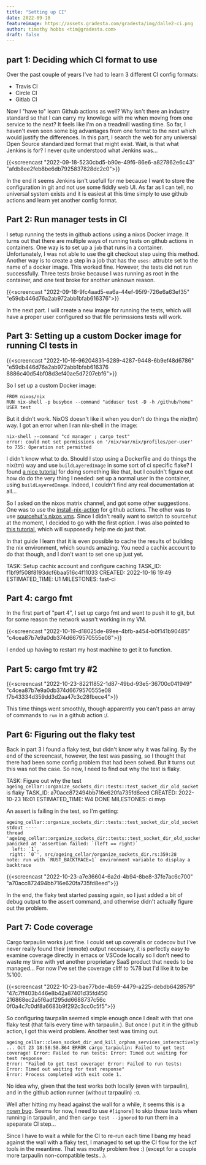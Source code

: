 ```yaml
---
title: "Setting up CI"
date: 2022-09-18
featureimage: https://assets.gradesta.com/gradesta/img/dalle2-ci.png
author: timothy hobbs <tim@gradesta.com>
draft: false
---
```


part 1: Deciding which CI format to use
-----------------------------------------------

Over the past couple of years I've had to learn 3 different CI config formats:

- Travis CI
- Circle CI
- Gitlab CI

Now I "have to" learn Github actions as well? Why isn't there an industry standard so that I can carry my knowlege with me when moving from one service to the next? It feels like I'm on a treadmill wasting time. So far, I haven't even seen some big advantages from one format to the next which would justify the differences. In this part, I search the web for any universal Open Source standardized format that might exist. Wait, is that what Jenkins is for? I never quite understood what Jenkins was...

{{<screencast "2022-09-18-5230cbd5-b90e-49f6-86e6-a827862e6c43" "afdb8ee2feb8be6db7925837828dc2c0">}}

In the end it seems Jenkins isn't usefull for me because I want to store the configuration in git and not use some fiddly web UI. As far as I can tell, no universal system exists and it is easiest at this time simply to use github actions and learn yet another config format.

Part 2: Run manager tests in CI
-------------------------------------

I setup running the tests in github actions using a nixos Docker image. It turns out that there are multiple ways of running tests on github actions in containers. One way is to set up a `job` that runs in a container. Unfortunately, I was not able to use the git checkout step using this method.  Another way is to create a step in a job that has the `uses:` attrubte set to the name of a docker image. This worked fine. However, the tests did not run successfully. Three tests broke because I was running as root in the container, and one test broke for another unknown reason.

{{<screencast "2022-09-18-9fc4aad5-ea6a-44ef-95f9-726e6a63ef35" "e59db446d76a2ab972abb1bfab616376">}}

In the next part. I will create a new image for running the tests, which will have a proper user configured so that file perimssions tests will work.

Part 3: Setting up a custom Docker image for running CI tests in
-------------------------------------------------------------------------------

{{<screencast "2022-10-16-96204831-6289-4287-9448-6b9ef48d6786" "e59db446d76a2ab972abb1bfab616376 8886c40d54bf08d3ef40ae5d7207ebf6">}}

So I set up a custom Docker image:

```
FROM nixos/nix
RUN nix-shell -p busybox --command "adduser test -D -h /github/home"
USER test
```

But it didn't work. NixOS doesn't like it when you don't do things the nix(tm) way. I got an error when I ran nix-shell in the image:

```
nix-shell --command "cd manager ; cargo test"
error: could not set permissions on '/nix/var/nix/profiles/per-user' to 755: Operation not permitted
```

I didn't know what to do. Should I stop using a Dockerfile and do things the nix(tm) way and use `buildLayeredImage` in some sort of ci specific flake? I found [a nice tutorial](https://thewagner.net/blog/2021/02/25/building-container-images-with-nix/) for doing something like that, but I couldn't figure out how do do the very thing I needed: set up a normal user in the container, using `buildLayeredImage`. Indeed, I couldn't find any real documentation at all... 

So I asked on the nixos matrix channel, and got some other suggestions. One was to use the [install-nix-action](https://github.com/cachix/install-nix-action) for github actions. The other was to use [sourcehut's nixos vms](https://man.sr.ht/builds.sr.ht/compatibility.md#nixos). Since I didn't really want to switch to sourcehut at the moment, I decided to go with the first option. I was also pointed to [this tutorial](https://nixos.org/guides/continuous-integration-github-actions.html), which will supposedly help me do just that.

In that guide I learn that it is even possible to cache the results of building the nix environment, which sounds amazing. You need a cachix account to do that though, and I don't want to set one up just yet.

TASK: Setup cachix account and configure caching
TASK_ID: f1bf9f508f8193dcf6baa516c4f11033
CREATED: 2022-10-16 19:49
ESTIMATED_TIME: U1
MILESTONES: fast-ci

Part 4: cargo fmt
---------------------

In the first part of "part 4", I set up cargo fmt and went to push it to git, but for some reason the network wasn't working in my VM.

{{<screencast "2022-10-19-d18025de-89ee-4bfb-a454-b0f141b90485" "c4cea87b7e9a0db374d6679570555e08">}}

I ended up having to restart my host machine to get it to function.

Part 5: cargo fmt try #2
-----------------------------

{{<screencast "2022-10-23-82211852-1d87-49bd-93e5-36700c041949" "c4cea87b7e9a0db374d6679570555e08 f7b43334d359dd3d2aa47c3c28fbece4">}}

This time things went smoothly, though apparently you can't pass an array of commands to `run` in a github action :/.

Part 6: Figuring out the flaky test
-----------------------------------------

Back in part 3 I found a flaky test, but didn't know why it was failing. By the end of the screencast, however, the test was passing, so I thought that there had been some config problem that had been solved. But it turns out this was not the case. So now, I need to find out why the test is flaky.

TASK: Figure out why the test `ageing_cellar::organize_sockets_dir::tests::test_socket_dir_old_socket` is flaky
TASK_ID: a70acc872494bb716e620fa735fd8eed
CREATED: 2022-10-23 16:01
ESTIMATED_TIME: W4 DONE
MILESTONES: ci mvp

An assert is failing in the test, so I'm getting:

```
ageing_cellar::organize_sockets_dir::tests::test_socket_dir_old_socket stdout ----
thread 'ageing_cellar::organize_sockets_dir::tests::test_socket_dir_old_socket' panicked at 'assertion failed: `(left == right)`
  left: `1`,
 right: `0`', src/ageing_cellar/organize_sockets_dir.rs:359:28
note: run with `RUST_BACKTRACE=1` environment variable to display a backtrace
```

{{<screencast "2022-10-23-a7e36604-6a2d-4b94-8be8-37fe7ac6c700" "a70acc872494bb716e620fa735fd8eed">}}

In the end, the flaky test started passing again, so I just added a bit of debug output to the assert command, and otherwise didn't actually figure out the problem.

Part 7: Code coverage
-------------------------

Cargo tarpaulin works just fine. I could set up coveralls or codecov but I've never really found their (remote) output necessary, it is perfectly easy to examine coverage directly in emacs or VSCode locally so I don't need to waste my time with yet another proprietary SaaS product that needs to be managed... For now I've set the coverage cliff to %78 but I'd like it to be %100.

{{<screencast "2022-10-23-bae77bde-4b59-4479-a225-debdb6428579" "47c7ff403b446e8b42a87401d35fd450 216868ec2a5f6adf295dd6688737c56c 0f0a4c7c0df8a6683b9f292c3cc0c5f5">}}

So configuring taurpalin seemed simple enough once I dealt with that one flaky test (that fails every time with tarpaulin.). But once I put it in the github action, I got this weird problem. Another test was timing out.

```
ageing_cellar::clean_socket_dir_and_kill_orphan_services_interactively::tests::test_term_than_ignore ... Oct 23 18:58:58.864 ERROR cargo_tarpaulin: Failed to get test coverage! Error: Failed to run tests: Error: Timed out waiting for test response
Error: "Failed to get test coverage! Error: Failed to run tests: Error: Timed out waiting for test response"
Error: Process completed with exit code 1.
```

No idea why, given that the test works both locally (even with tarpaulin), and in the github action runner (without tarpaulin) `:O`.

Well after hitting my head against the wall for a while, it seems this is a [nown bug](https://github.com/xd009642/tarpaulin/issues/971). Seems for now, I need to use `#[ignore]` to skip those tests when running in tarpaulin, and then `cargo test --ignored` to run them in a speparate CI step...

Since I have to wait a while for the CI to re-run each time I bang my head against the wall with a flaky test, I managed to set up the CI flow for the kcf tools in the meantime. That was mostly problem free :) (except for a couple more tarpaulin non-compatible tests...).

